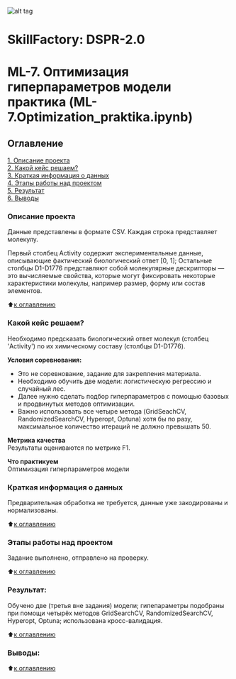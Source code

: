 ![alt tag](https://github.com/Motoborg/Kaggle_Project_3_Hotels/blob/main/Bike2.gif)

# SkillFactory: DSPR-2.0
# ML-7. Оптимизация гиперпараметров модели практика (ML-7.Optimization_praktika.ipynb)

## Оглавление  
<a name="Оглавление"></a>
[1. Описание проекта](#Описание-проекта)  
[2. Какой кейс решаем?](#Какой-кейс-решаем)  
[3. Краткая информация о данных](#Краткая-информация-о-данных)  
[4. Этапы работы над проектом](#Этапы-работы-над-проектом)  
[5. Результат](#Результат)    
[6. Выводы](#Выводы) 

### Описание проекта <a name="Описание-проекта"></a>   
Данные представлены в формате CSV.  Каждая строка представляет молекулу. 

Первый столбец Activity содержит экспериментальные данные, описывающие фактический биологический ответ [0, 1]; 
Остальные столбцы D1-D1776 представляют собой молекулярные дескрипторы — это вычисляемые свойства, которые могут фиксировать некоторые характеристики молекулы, например размер, форму или состав элементов.

:arrow_up:[к оглавлению](#Оглавление)

### Какой кейс решаем? <a name="Какой-кейс-решаем"></a>   
Необходимо предсказать биологический ответ молекул (столбец 'Activity') по их химическому составу (столбцы D1-D1776).

**Условия соревнования:**  
* Это не соревнование, задание для закрепления материала.
* Необходимо обучить две модели: логистическую регрессию и случайный лес. 
* Далее нужно сделать подбор гиперпараметров с помощью базовых и продвинутых методов оптимизации. 
* Важно использовать все четыре метода (GridSeachCV, RandomizedSearchCV, Hyperopt, Optuna) хотя бы по разу, максимальное количество итераций не должно превышать 50.

**Метрика качества**     
Результаты оцениваются по метрике F1.

**Что практикуем**     
Оптимизация гиперпараметров модели


### Краткая информация о данных <a name="Краткая-информация-о-данных"></a>
Предварительная обработка не требуется, данные уже закодированы и нормализованы.
  
:arrow_up:[к оглавлению](#Оглавление)


### Этапы работы над проектом  <a name="Этапы-работы-над-проектом"></a>
Задание выполнено, отправлено на проверку.

:arrow_up:[к оглавлению](#Оглавление)


### Результат:  <a name="Результат"></a>
Обучено две (третья вне задания) модели; 
гипепараметры подобраны при помощи четырёх методов GridSearchCV, RandomizedSearchCV, Hyperopt, Optuna; 
использована кросс-валидация.

:arrow_up:[к оглавлению](#Оглавление)


### Выводы:  


:arrow_up:[к оглавлению](#Оглавление)
